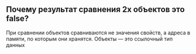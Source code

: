## Почему результат сравнения 2х объектов это false?

При сравнении объектов сравниваются не значения свойств, а адреса в памяти, по которым они хранятся. Объекты — это ссылочный тип данных